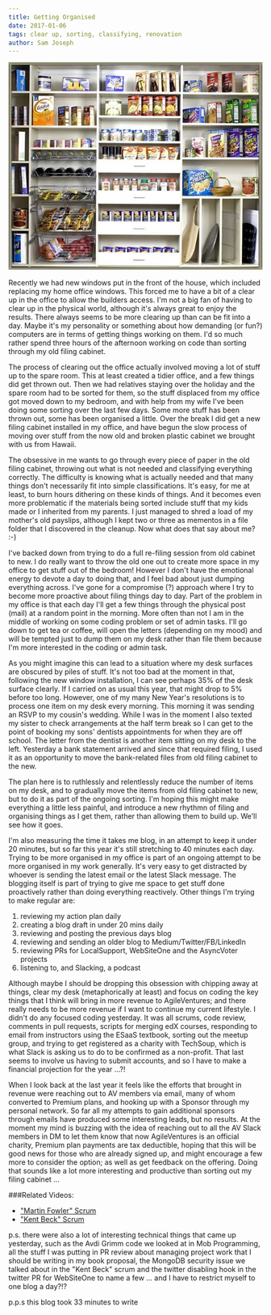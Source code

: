 ```yaml
---
title: Getting Organised
date: 2017-01-06
tags: clear up, sorting, classifying, renovation
author: Sam Joseph
---
```


![organised](/images/organised.jpg)

Recently we had new windows put in the front of the house, which included replacing my home office windows.  This forced me to have a bit of a clear up in the office to allow the builders access.  I'm not a big fan of having to clear up in the physical world, although it's always great to enjoy the results.  There always seems to be more clearing up than can be fit into a day.  Maybe it's my personality or something about how demanding (or fun?) computers are in terms of getting things working on them.  I'd so much rather spend three hours of the afternoon working on code than sorting through my old filing cabinet.

The process of clearing out the office actually involved moving a lot of stuff up to the spare room.  This at least created a tidier office, and a few things did get thrown out.  Then we had relatives staying over the holiday and the spare room had to be sorted for them, so the stuff displaced from my office got moved down to my bedroom, and with help from my wife I've been doing some sorting over the last few days.  Some more stuff has been thrown out, some has been organised a little.  Over the break I did get a new filing cabinet installed in my office, and have begun the slow process of moving over stuff from the now old and broken plastic cabinet we brought with us from Hawaii.

The obsessive in me wants to go through every piece of paper in the old filing cabinet, throwing out what is not needed and classifying everything correctly.  The difficulty is knowing what is actually needed and that many things don't necessarily fit into simple classifications.  It's easy, for me at least, to burn hours dithering on these kinds of things.  And it becomes even more problematic if the materials being sorted include stuff that my kids made or I inherited from my parents.  I just managed to shred a load of my mother's old payslips, although I kept two or three as mementos in a file folder that I discovered in the cleanup.  Now what does that say about me? :-)

I've backed down from trying to do a full re-filing session from old cabinet to new.  I do really want to throw the old one out to create more space in my office to get stuff out of the bedroom!  However I don't have the emotional energy to devote a day to doing that, and I feel bad about just dumping everything across.  I've gone for a compromise (?) approach where I try to become more proactive about filing things day to day.  Part of the problem in my office is that each day I'll get a few things through the physical post (mail) at a random point in the morning.  More often than not I am in the middle of working on some coding problem or set of admin tasks.  I'll go down to get tea or coffee, will open the letters (depending on my mood) and will be tempted just to dump them on my desk rather than file them because I'm more interested in the coding or admin task.

As you might imagine this can lead to a situation where my desk surfaces are obscured by piles of stuff.  It's not too bad at the moment in that, following the new window installation, I can see perhaps 35% of the desk surface clearly.  If I carried on as usual this year, that might drop to 5% before too long.  However, one of my many New Year's resolutions is to process one item on my desk every morning.  This morning it was sending an RSVP to my cousin's wedding.  While I was in the moment I also texted my sister to check arrangements at the half term break so I can get to the point of booking my sons' dentists appointments for when they are off school.  The letter from the dentist is another item sitting on my desk to the left.  Yesterday a bank statement arrived and since that required filing, I used it as an opportunity to move the bank-related files from old filing cabinet to the new.

The plan here is to ruthlessly and relentlessly reduce the number of items on my desk, and to gradually move the items from old filing cabinet to new, but to do it as part of the ongoing sorting.  I'm hoping this might make everything a little less painful, and introduce a new rhythmn of filing and organising things as I get them, rather than allowing them to build up.  We'll see how it goes. 

I'm also measuring the time it takes me blog, in an attempt to keep it under 20 minutes, but so far this year it's still stretching to 40 minutes each day.  Trying to be more organised in my office is part of an ongoing attempt to be more organised in my work generally.  It's very easy to get distracted by whoever is sending the latest email or the latest Slack message.  The blogging itself is part of trying to give me space to get stuff done proactively rather than doing everything reactively.  Other things I'm trying to make regular are:

1) reviewing my action plan daily  
2) creating a blog draft in under 20 mins daily  
3) reviewing and posting the previous days blog  
4) reviewing and sending an older blog to Medium/Twitter/FB/LinkedIn  
5) reviewing PRs for LocalSupport, WebSiteOne and the AsyncVoter projects  
6) listening to, and Slacking, a podcast  

Although maybe I should be dropping this obsession with chipping away at things, clear my desk (metaphorically at least) and focus on coding the key things that I think will bring in more revenue to AgileVentures; and there really needs to be more revenue if I want to continue my current lifestyle.  I didn't do any focused coding yesterday.  It was all scrums, code review, comments in pull requests, scripts for merging edX courses, responding to email from instructors using the ESaaS textbook, sorting out the meetup group, and trying to get registered as a charity with TechSoup, which is what Slack is asking us to do to be confirmed as a non-profit.  That last seems to involve us having to submit accounts, and so I have to make a financial projection for the year ...?!

When I look back at the last year it feels like the efforts that brought in revenue were reaching out to AV members via email, many of whom converted to Premium plans, and hooking up with a Sponsor through my personal network.  So far all my attempts to gain additional sponsors through emails have produced some interesting leads, but no results.  At the moment my mind is buzzing with the idea of reaching out to all the AV Slack members in DM to let them know that now AgileVentures is an official charity, Premium plan payments are tax deductible, hoping that this will be good news for those who are already signed up, and might encourage a few more to consider the option; as well as get feedback on the offering.  Doing that sounds like a lot more interesting and productive than sorting out my filing cabinet ...

###Related Videos:

* ["Martin Fowler" Scrum](https://www.youtube.com/watch?v=LPb6K9oksxI)
* ["Kent Beck" Scrum](https://www.youtube.com/watch?v=mARKUGnA4Pc)

p.s. there were also a lot of interesting technical things that came up yesterday, such as the Avdi Grimm code we looked at in Mob Programming, all the stuff I was putting in PR review about managing project work that I should be writing in my book proposal, the MongoDB security issue we talked about in the "Kent Beck" scrum and the twitter disabling hook in the twitter PR for WebSiteOne to name a few ... and I have to restrict myself to one blog a day?!?

p.p.s this blog took 33 minutes to write

